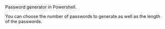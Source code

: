 Password generator in Powershell.

You can choose the number of passwords to generate as well as the length of the passwords.
